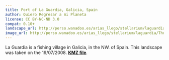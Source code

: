 ```yaml
---
title: Port of La Guardia, Galicia, Spain
author: Quiero Regresar a mi Planeta
license: CC BY-NC-ND 3.0
compat: 0.10+
landscape_url: http://perso.wanadoo.es/arias_llego/stellarium/laguardia/laguardia.zip
image_url: http://perso.wanadoo.es/arias_llego/stellarium/laguardia/Thumbnail.png
---
```

La Guardia is a fishing village in Galicia, in the NW. of Spain. This landscape was taken on the 19/07/2008. <a href="http://perso.wanadoo.es/arias_llego/stellarium/laguardia/Port_of_La_Guardia.kmz"><strong>KMZ file</strong></a>.